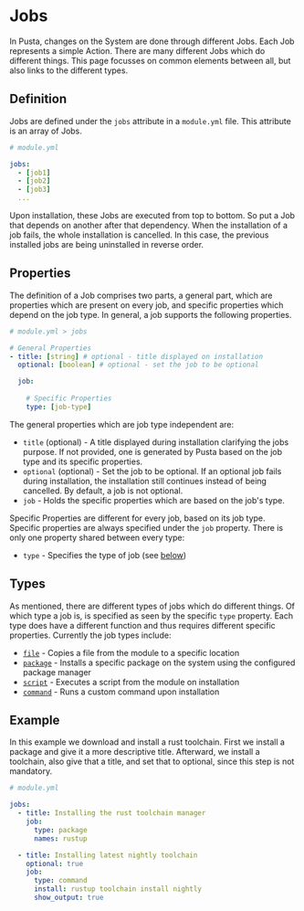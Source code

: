 # Jobs
In Pusta, changes on the System are done through different Jobs. Each Job represents a simple Action. There are many different Jobs which do different things. This page focusses on common elements between all, but also links to the different types.

## Definition

Jobs are defined under the `jobs` attribute in a `module.yml` file. This attribute is an array of Jobs.

```yml
# module.yml

jobs:
  - [job1]
  - [job2]
  - [job3]
  ...
```

Upon installation, these Jobs are executed from top to bottom. So put a Job that depends on another after that dependency. When the installation of a job fails, the whole installation is cancelled. In this case, the previous installed jobs are being uninstalled in reverse order. 

## Properties
The definition of a Job comprises two parts, a general part, which are properties which are present on every job, and specific properties which depend on the job type. In general, a job supports the following properties.

```yml
# module.yml > jobs

# General Properties
- title: [string] # optional - title displayed on installation
  optional: [boolean] # optional - set the job to be optional

  job:
  
    # Specific Properties
    type: [job-type]
```

The general properties which are job type independent are:
- `title` (optional) - A title displayed during installation clarifying the jobs purpose. If not provided, one is generated by Pusta based on the job type and its specific properties.
- `optional` (optional) - Set the job to be optional. If an optional job fails during installation, the installation still continues instead of being cancelled. By default, a job is not optional.
- `job` - Holds the specific properties which are based on the job's type.

Specific Properties are different for every job, based on its job type. Specific properties are always specified under the `job` property. There is only one property shared between every type:
- `type` - Specifies the type of job (see [below](#types))

## Types
As mentioned, there are different types of jobs which do different things. Of which type a job is, is specified as seen by the specific `type` property. Each type does have a different function and thus requires different specific properties. Currently the job types include:
- [`file`](file) - Copies a file from the module to a specific location
- [`package`](package) - Installs a specific package on the system using the configured package manager
- [`script`](script) - Executes a script from the module on installation
- [`command`](command) - Runs a custom command upon installation

## Example
In this example we download and install a rust toolchain. First we install a package and give it a more descriptive title. Afterward, we install a toolchain, also give that a title, and set that to optional, since this step is not mandatory.
```yml
# module.yml

jobs:
  - title: Installing the rust toolchain manager
    job:
      type: package
      names: rustup

  - title: Installing latest nightly toolchain
    optional: true 
    job:
      type: command
      install: rustup toolchain install nightly
      show_output: true
```